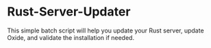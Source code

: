 # Rust-Server-Updater
This simple batch script will help you update your Rust server, update Oxide, and validate the installation if needed.
